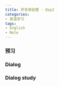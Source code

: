 ```yaml
---
title: 开言体验营 - Day2
categories:
- 英语学习
tags: 
- English
- Note
---
```



### 预习

### Dialog

### Dialog study
